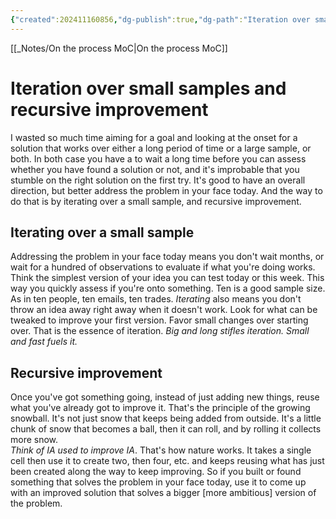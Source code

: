 ```yaml
---
{"created":202411160856,"dg-publish":true,"dg-path":"Iteration over small samples and recursive improvement.md","permalink":"/iteration-over-small-samples-and-recursive-improvement/","dgPassFrontmatter":true,"updated":"2024-12-22T16:24:12.249+01:00"}
---
```


[[_Notes/On the process MoC\|On the process MoC]]
# Iteration over small samples and recursive improvement

I wasted so much time aiming for a goal and looking at the onset for a solution that works over either a long period of time or a large sample, or both. In both case you have a to wait a long time before you can assess whether you have found a solution or not, and it's improbable that you stumble on the right solution on the first try.
It's good to have an overall direction, but better address the problem in your face today. And the way to do that is by iterating over a small sample, and recursive improvement.
## Iterating over a small sample
Addressing the problem in your face today means you don't wait months, or wait for a hundred of observations to evaluate if what you're doing works. Think the simplest version of your idea you can test today or this week. This way you quickly assess if you're onto something. Ten is a good sample size. As in ten people, ten emails, ten trades. 
*Iterating* also means you don't throw an idea away right away when it doesn't work. Look for what can be tweaked to improve your first version. Favor small changes over starting over. That is the essence of iteration.
*Big and long stifles iteration.*
*Small and fast fuels it.*
## Recursive improvement
Once you've got something going, instead of just adding new things, reuse what you've already got to improve it. That's the principle of the growing snowball. It's not just snow that keeps being added from outside. It's a little chunk of snow that becomes a ball, then it can roll, and by rolling it collects more snow.  
*Think of IA used to improve IA*.
That's how nature works. It takes a single cell then use it to create two, then four, etc. and keeps reusing what has just been created along the way to keep improving.
So if you built or found something that solves the problem in your face today, use it to come up with an improved solution that solves a bigger [more ambitious] version of the problem.